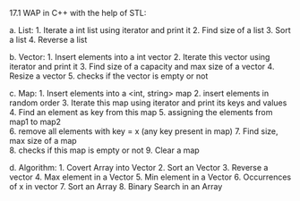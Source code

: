 17.1 WAP in C++ with the help of STL:

  a. List:
    1. Iterate a int list using iterator and print it
    2. Find size of a list
    3. Sort a list
    4. Reverse a list
    
  b. Vector:
    1. Insert elements into a int vector
    2. Iterate this vector using iterator and print it
    3. Find size of a capacity and max size of a vector
    4. Resize a vector
    5. checks if the vector is empty or not
    
  c. Map:
    1. Insert elements into a <int, string> map
    2. insert elements in random order
    3. Iterate this map using iterator and print its keys and values
    4. Find an element as key from this map
    5. assigning the elements from map1 to map2     
    6. remove all elements with key = x (any key present in map)
    7. Find size, max size of a map   
    8. checks if this map is empty or not
    9. Clear a map
    
  d. Algorithm:
    1. Covert Array into Vector
    2. Sort an Vector
    3. Reverse a vector
    4. Max element in a Vector
    5. Min element in a Vector
    6. Occurrences of x in vector
    7. Sort an Array
    8. Binary Search in an Array
